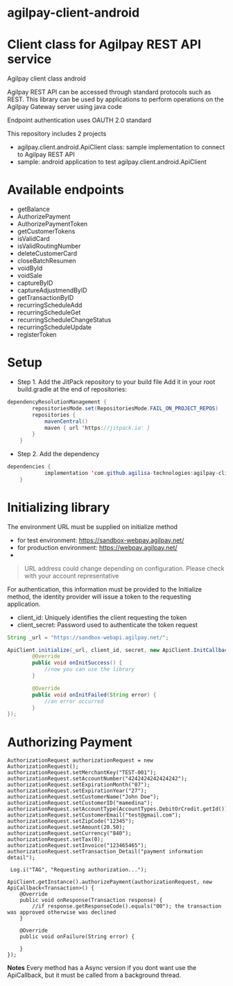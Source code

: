 # agilpay-client-android


# Client class for Agilpay REST API service  
Agilpay client class android

Agilpay REST API can be accessed through standard protocols such as REST. 
This library can be used by applications to perform operations on the Agilpay Gateway server using java code

Endpoint authentication uses OAUTH 2.0 standard

This repository includes 2 projects
* agilpay.client.android.ApiClient class: sample implementation to connect to Agilpay REST API
* sample: android application to test agilpay.client.android.ApiClient


# Available endpoints

* getBalance
* AuthorizePayment
* AuthorizePaymentToken
* getCustomerTokens
* isValidCard
* isValidRoutingNumber
* deleteCustomerCard
* closeBatchResumen
* voidById
* voidSale
* captureByID
* captureAdjustmendByID
* getTransactionByID
* recurringScheduleAdd
* recurringScheduleGet
* recurringScheduleChangeStatus
* recurringScheduleUpdate
* registerToken

# Setup
* Step 1. Add the JitPack repository to your build file
Add it in your root build.gradle at the end of repositories:
``` java
dependencyResolutionManagement {
		repositoriesMode.set(RepositoriesMode.FAIL_ON_PROJECT_REPOS)
		repositories {
			mavenCentral()
			maven { url 'https://jitpack.io' }
		}
	}
```
* Step 2. Add the dependency
``` java
dependencies {
	        implementation 'com.github.agilisa-technologies:agilpay-client-android:1.0.1'
	}
```

# Initializing library

The environment URL must be supplied on initialize method
* for test environment: https://sandbox-webpay.agilpay.net/ 
* for production environment: https://webpay.agilpay.net/
* 
> URL address could change depending on configuration. Please check with your account representative

For authentication, this information must be provided to the Initialize method, the identity provider will issue a token to the requesting application.
* client_id: Uniquely identifies the client requesting the token
* client_secret: Password used to authenticate the token request

``` java
String _url = "https://sandbox-webapi.agilpay.net/";

ApiClient.initialize(_url, client_id, secret, new ApiClient.InitCallback(){
        @Override
        public void onInitSuccess() {
            //now you can use the library
        }

        @Override
        public void onInitFailed(String error) {
            //an error occurred
        }
});
```

# Authorizing Payment
```
AuthorizationRequest authorizationRequest = new AuthorizationRequest();
authorizationRequest.setMerchantKey("TEST-001");
authorizationRequest.setAccountNumber("4242424242424242");
authorizationRequest.setExpirationMonth("07");
authorizationRequest.setExpirationYear("27");
authorizationRequest.setCustomerName("John Doe");
authorizationRequest.setCustomerID("mamedina");
authorizationRequest.setAccountType(AccountTypes.DebitOrCredit.getId());
authorizationRequest.setCustomerEmail("test@gmail.com");
authorizationRequest.setZipCode("12345");
authorizationRequest.setAmount(20.50);
authorizationRequest.setCurrency("840");
authorizationRequest.setTax(0);
authorizationRequest.setInvoice("123465465");
authorizationRequest.setTransaction_Detail("payment information detail");

 Log.i("TAG", "Requesting authorization...");

ApiClient.getInstance().authorizePayment(authorizationRequest, new ApiCallback<Transaction>() {
    @Override
    public void onResponse(Transaction response) {
        //if response.getResponseCode().equals("00"); the transaction was approved otherwise was declined
    }

    @Override
    public void onFailure(String error) {

    }
});
```

**Notes**
Every method has a Async version if you dont want use the ApiCallback, but it must be called from a background thread.

